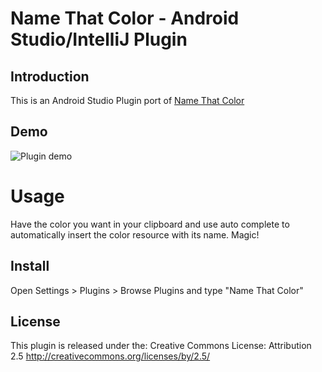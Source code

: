 # Name That Color - Android Studio/IntelliJ Plugin

## Introduction

This is an Android Studio Plugin port of [Name That Color](http://chir.ag/projects/ntc/)

## Demo 

![Plugin demo](http://g.recordit.co/6xBRVQM2rA.gif)

# Usage

Have the color you want in your clipboard and use auto complete to automatically insert the color resource with its name. Magic!

## Install 

Open Settings > Plugins > Browse Plugins and type "Name That Color"


## License 

This plugin is released under the: Creative Commons License:
Attribution 2.5 http://creativecommons.org/licenses/by/2.5/